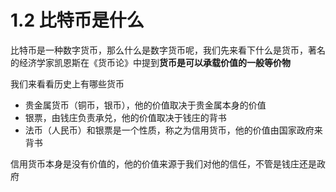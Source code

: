 # 1.2 比特币是什么

比特币是一种数字货币，那么什么是数字货币呢，我们先来看下什么是货币，著名的经济学家凯恩斯在《货币论》中提到**货币是可以承载价值的一般等价物**

我们来看看历史上有哪些货币

* 贵金属货币（铜币，银币），他的价值取决于贵金属本身的价值
* 银票，由钱庄负责承兑，他的价值取决于钱庄的背书
* 法币（人民币）和银票是一个性质，称之为信用货币，他的价值由国家政府来背书

信用货币本身是没有价值的，他的价值来源于我们对他的信任，不管是钱庄还是政府







